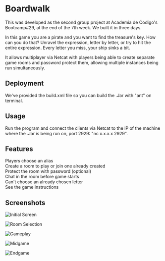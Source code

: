 # Boardwalk
This was developed as the second group project at Academia de Codigo's Bootcamp#29, at the end of the 7th week. We built it in three days.

In this game you are a pirate and you want to find the treasure's key. How can you do that? Unravel the expression, letter by letter, or try to hit the entire expression. Every letter you miss, your ship sinks a bit.

It allows multiplayer via Netcat with players being able to create separate game rooms and password protect them, allowing multiple instances being run simultaneously.

## Deployment
We've provided the build.xml file so you can build the .Jar with "ant" on terminal.

## Usage
Run the program and connect the clients via Netcat to the IP of the machine where the .Jar is being run on, port 2929: "nc x.x.x.x 2929".

## Features

Players choose an alias  
Create a room to play or join one already created  
Protect the room with password (optional)  
Chat in the room before game starts  
Can't choose an already chosen letter  
See the game instructions

## Screenshots

![Initial Screen](https://i.imgur.com/ceOizPv.png)

![Room Selection](https://i.imgur.com/nE6VqDg.png)

![Gameplay](https://i.imgur.com/aj1mb2s.png)

![Midgame](https://i.imgur.com/FGntOPr.png)

![Endgame](https://i.imgur.com/XJyBwmh.png)
